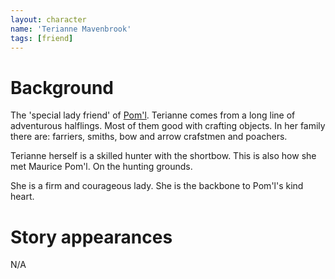 ```yaml
---
layout: character
name: 'Terianne Mavenbrook'
tags: [friend]
---
```


# Background
The 'special lady friend' of [Pom'l](poml.html). Terianne comes from a long line of adventurous halflings. Most of them good with crafting objects. In her family there are: farriers, smiths, bow and arrow crafstmen and poachers.

Terianne herself is a skilled hunter with the shortbow. This is also how she met Maurice Pom'l. On the hunting grounds. 

She is a firm and courageous lady. She is the backbone to Pom'l's kind heart.

# Story appearances
N/A